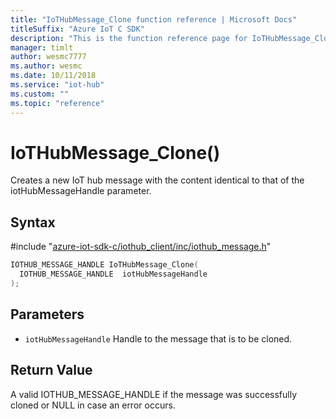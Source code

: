 ```yaml
---                             
title: "IoTHubMessage_Clone function reference | Microsoft Docs" 
titleSuffix: "Azure IoT C SDK"            
description: "This is the function reference page for IoTHubMessage_Clone() in the Azure IoT C SDK. This SDK is used with the Azure IoT Hub and Azure IoT Hub Device Provisioning Service"            
manager: timlt                 
author: wesmc7777              
ms.author: wesmc               
ms.date: 10/11/2018                    
ms.service: "iot-hub"             
ms.custom: ""                
ms.topic: "reference"        
---                            
```


# IoTHubMessage_Clone()

Creates a new IoT hub message with the content identical to that of the iotHubMessageHandle parameter.

## Syntax

\#include "[azure-iot-sdk-c/iothub_client/inc/iothub_message.h](../iothub-message-h.md)"  
```C
IOTHUB_MESSAGE_HANDLE IoTHubMessage_Clone(
  IOTHUB_MESSAGE_HANDLE  iotHubMessageHandle
);
```

## Parameters
* `iotHubMessageHandle` Handle to the message that is to be cloned.

## Return Value
A valid IOTHUB_MESSAGE_HANDLE if the message was successfully cloned or NULL in case an error occurs.

